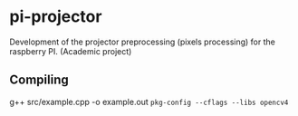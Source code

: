 # pi-projector
Development of the projector preprocessing (pixels processing) for the raspberry PI. (Academic project)

## Compiling

g++ src/example.cpp -o example.out `pkg-config --cflags --libs opencv4`